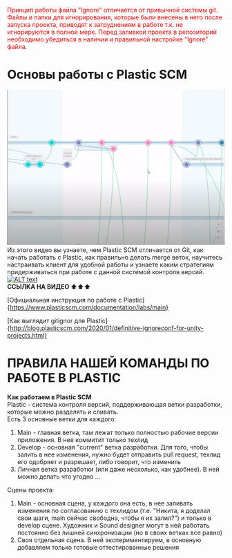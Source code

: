 <span style="color:red">Принцип работы файла "Ignore" отличается от привычной системы git. Файлы и папки для игнорирования, которые были внесены в него после запуска проекта, приводят к затруднениям в работе т.к. не игнорируются в полной мере. Перед заливкой проекта в репозиторий необходимо убедиться в наличии и правильной настройке "Ignore" файла.</span>

# Основы работы с Plastic SCM  
![Alt text](../Images/VersionControlGuidline1.png)  
Из этого видео вы узнаете, чем Plastic SCM отличается от Git, как начать работать с Plastic, как правильно делать merge веток, научитесь настраивать клиент для удобной работы и узнаете каким стратегиям придерживаться при работе с данной системой контроля версий.  
[![ALT text](http://img.youtube.com/vi/Z8rD7-8z__Y/0.jpg)](http://www.youtube.com/watch?v=Z8rD7-8z__Y)  
**ССЫЛКА НА ВИДЕО :arrow_up::arrow_up::arrow_up:**

[Официальная инструкция по работе с Plastic]{https://www.plasticscm.com/documentation/labs/main}

[Как выглядит gitignor для Plastic]{http://blog.plasticscm.com/2020/01/definitive-ignoreconf-for-unity-projects.html}

# ПРАВИЛА НАШЕЙ КОМАНДЫ ПО РАБОТЕ В PLASTIC  
**Как работаем в Plastic SCM**  
Plastic - система контроля версий, поддерживающая ветки разработки, которые можно разделять и сливать.  
Есть 3 основные ветки для каждого:
1) Main - главная ветка, там лежат только полностью рабочие версии приложения. В нее коммитит только техлид
2) Develop - основная "current" ветка разработки. Для того, чтобы залить в нее изменения, нужно будет отправить pull request, техлид его одобряет и разрешает, либо говорит, что изменить
3) Личная ветка разработки (или даже несколько, как удобнее). В ней можно делать что угодно
...  

Сцены проекта:
1) Main - основная сцена, у каждого она есть, в нее заливать изменения по согласованию с техлидом (т.е. "Никита, я доделал свои шаги, main сейчас свободна, чтобы я их залил?") и только в develop сцене. Художник и Sound designer могут в ней работать постоянно без лишней синхронизации (но в своих ветках все равно)
2) Своя отдельная сцена. В ней экспериментируем, в основную добавляем только готовые оттестированные решения

